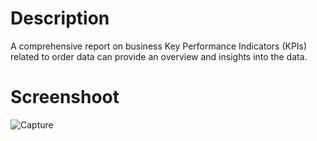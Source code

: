 # Description
A comprehensive report on business Key Performance Indicators (KPIs) related to order data can provide an overview and insights into the data.

# Screenshoot
![Capture](https://github.com/Marwaa-Samir/Analysis-of-orders-data-using-excel/assets/156473237/99f4893a-2dc4-40cc-af06-b258c75d9af2)
